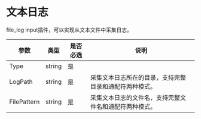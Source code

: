 # 文本日志

file\_log input插件，可以实现从文本文件中采集日志。



| 参数	         | 类型	    | 是否必选	 | 说明                          |
| ----------- | ------ | ----- | --------------------------- |
| Type        | string | 是     |                             |
| LogPath     | string | 是     | 采集文本日志所在的目录，支持完整目录和通配符两种模式。 |
| FilePattern | string | 是     | 采集文本日志的文件名，支持完整文件名和通配符两种模式。 |
